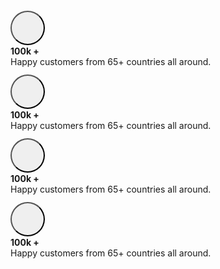 <div class="w3-padding">
<div class="w3-row w3-content w3-white w3-border w3-border-light-gray w3-padding w3-margin-top " style="border-radius: 15px;">
<div class="w3-col l3 m3 s6 w3-center">
  <button class="w3-button w3-sand w3-small" style="margin-top: 12px; width: 55px; height: 55px; padding: 0px; border-radius: 30px;">
    <i class="fa-solid fa-heart-circle-check w3-text-deep-orange w3-xlarge"></i>
  </button>
  <span class="w3-tiny"><br>
  <strong class="w3-small">100k +</strong>
  <br>
  <sapn>Happy customers from 65+ countries all around.</span>
  </span>
</div>
<div class="w3-col l3 m3 s6 w3-center">
  <button class="w3-button w3-sand w3-small" style="margin-top: 12px; width: 55px; height: 55px; padding: 0px; border-radius: 30px;">
    <i class="fa-solid fa-heart-circle-check w3-text-deep-orange w3-xlarge"></i>
  </button>
  <span class="w3-tiny"><br>
  <strong class="w3-small">100k +</strong>
  <br>
  <sapn>Happy customers from 65+ countries all around.</span>
  </span>
</div>
<div class="w3-col l3 m3 s6 w3-center">
  <button class="w3-button w3-sand w3-small" style="margin-top: 12px; width: 55px; height: 55px; padding: 0px; border-radius: 30px;">
    <i class="fa-solid fa-heart-circle-check w3-text-deep-orange w3-xlarge"></i>
  </button>
  <span class="w3-tiny"><br>
  <strong class="w3-small">100k +</strong>
  <br>
  <sapn>Happy customers from 65+ countries all around.</span>
  </span>
</div>
<div class="w3-col l3 m3 s6 w3-center">
  <button class="w3-button w3-sand w3-small" style="margin-top: 12px; width: 55px; height: 55px; padding: 0px; border-radius: 30px;">
    <i class="fa-solid fa-heart-circle-check w3-text-deep-orange w3-xlarge"></i>
  </button>
  <span class="w3-tiny"><br>
  <strong class="w3-small">100k +</strong>
  <br>
  <sapn>Happy customers from 65+ countries all around.</span>
  </span>
</div>


</div>
</div>